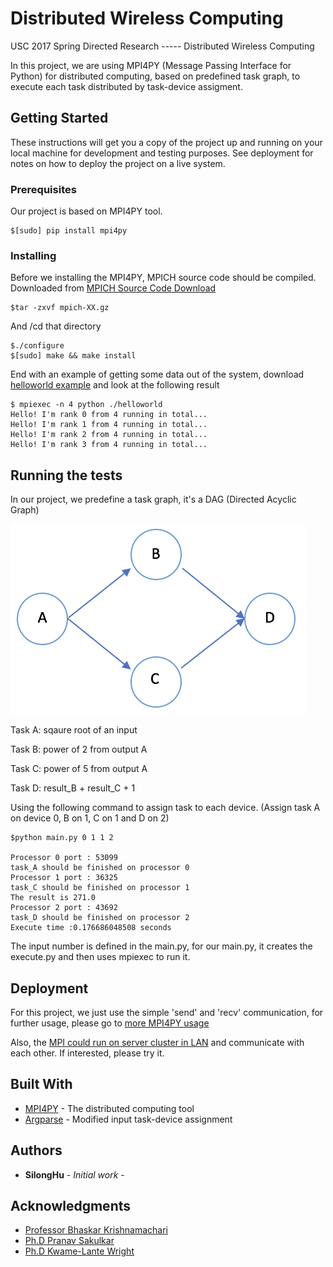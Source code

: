 # Distributed Wireless Computing

USC 2017 Spring Directed Research ----- Distributed Wireless Computing

In this project, we are using MPI4PY (Message Passing Interface for Python) for distributed computing, based on predefined task graph, to execute each task distributed by task-device assigment.

## Getting Started

These instructions will get you a copy of the project up and running on your local machine for development and testing purposes. See deployment for notes on how to deploy the project on a live system.

### Prerequisites

Our project is based on MPI4PY tool. 

```
$[sudo] pip install mpi4py
```

### Installing

Before we installing the MPI4PY, MPICH source code should be compiled. Downloaded from [MPICH Source Code Download](https://www.mpich.org/downloads/)

```
$tar -zxvf mpich-XX.gz
```

And /cd that directory

```
$./configure
$[sudo] make && make install
```

End with an example of getting some data out of the system, download [helloworld example](https://github.com/jbornschein/mpi4py-examples/blob/master/01-hello-world) and look at the following result

```
$ mpiexec -n 4 python ./helloworld
Hello! I'm rank 0 from 4 running in total...
Hello! I'm rank 1 from 4 running in total...
Hello! I'm rank 2 from 4 running in total...
Hello! I'm rank 3 from 4 running in total...
```

## Running the tests

In our project, we predefine a task graph, it's a DAG (Directed Acyclic Graph)

![Task Graph](https://github.com/SilongHu/USC-Directed-Research/blob/master/taskGraph.png)

Task A: sqaure root of an input

Task B: power of 2 from output A

Task C: power of 5 from output A

Task D: result_B + result_C + 1


Using the following command to assign task to each device. (Assign task A on device 0, B on 1, C on 1 and D on 2)

```
$python main.py 0 1 1 2

Processor 0 port : 53099
task_A should be finished on processor 0
Processor 1 port : 36325
task_C should be finished on processor 1
The result is 271.0
Processor 2 port : 43692
task_D should be finished on processor 2
Execute time :0.176686048508 seconds
```

The input number is defined in the main.py, for our main.py, it creates the execute.py and then uses mpiexec to run it.

## Deployment

For this project, we just use the simple 'send' and 'recv' communication, for further usage, please go to [more MPI4PY usage](http://pythonhosted.org/mpi4py/usrman/index.html)

Also, the [MPI could run on server cluster in LAN](http://mpitutorial.com/tutorials/running-an-mpi-cluster-within-a-lan/) and communicate with each other. If interested, please try it.


## Built With

* [MPI4PY](http://pythonhosted.org/mpi4py/) - The distributed computing tool
* [Argparse](https://docs.python.org/3/library/argparse.html) - Modified input task-device assignment


## Authors

* **SilongHu** - *Initial work* -

## Acknowledgments

* [Professor Bhaskar Krishnamachari](http://ceng.usc.edu/~bkrishna/)
* [Ph.D Pranav Sakulkar](http://www-scf.usc.edu/~sakulkar/)
* [Ph.D Kwame-Lante Wright](http://www-scf.usc.edu/~kwamelaw/)
